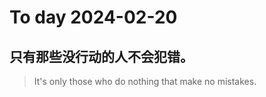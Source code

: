 
# To day 2024-02-20


## 只有那些没行动的人不会犯错。
> It's only those who do nothing that make no mistakes.

    